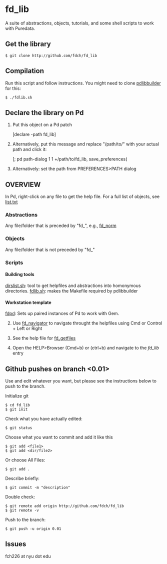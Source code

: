 # fd_lib
A suite of abstractions, objects, tutorials, and some shell scripts to work with Puredata.

## Get the library

	$ git clone http://github.com/fdch/fd_lib

## Compilation
Run this script and follow instructions. You might need to clone [pdlibbuilder](https://github.com/pure-data/pd-lib-builder) for this:

	$ ./fdlib.sh

## Declare the library on Pd
1. Put this object on a Pd patch

	[declare -path fd_lib]
	
1. Alternatively, put this message and replace "/path/to/" with your actual path and click it:
	
	[;
	pd path-dialog 1 1 +/path/to/fd_lib, save_preferences(
	
1. Alternatively: set the path from PREFERENCES>PATH dialog


## OVERVIEW

In Pd, right-click on any file to get the help file. For a full list of objects, see [list.txt](list.txt)

### Abstractions
Any file/folder that is preceded by "fd\_", e.g., [fd_norm](fd_norm)

### Objects
Any file/folder that is not preceded by "fd_"

### Scripts

#### Building tools

[dirslist.sh](dirslit.sh): tool to get helpfiles and abstractions into homonymous directories.
[fdlib.sh](fdlib.sh): makes the Makefile required by pdlibbuilder

#### Workstation template
[fdpd](fdpd): Sets up paired instances of Pd to work with Gem.

2. Use [fd_navigator](fd_navigator) to navigate throught the helpfiles using Cmd or Control + Left or Right

3. See the help file for [fd_getfiles](fd_getfiles)

1. Open the HELP>Browser (Cmd+b) or (ctrl+b) and navigate to the *fd_lib* entry


## Github pushes on branch <0.01>
Use and edit whatever you want, but please see the instructions below to push to the branch.

Initialize git

	$ cd fd_lib
	$ git init

Check what you have actually edited:

	$ git status

Choose what you want to commit and add it like this

	$ git add <file1>
	$ git add <dir/file2>

Or choose All Files:

	$ git add .

Describe briefly:

	$ git commit -m "description"

Double check:

	$ git remote add origin http://github.com/fdch/fd_lib
	$ git remote -v

Push to the branch:

	$ git push -u origin 0.01

## Issues
fch226 at nyu dot edu
